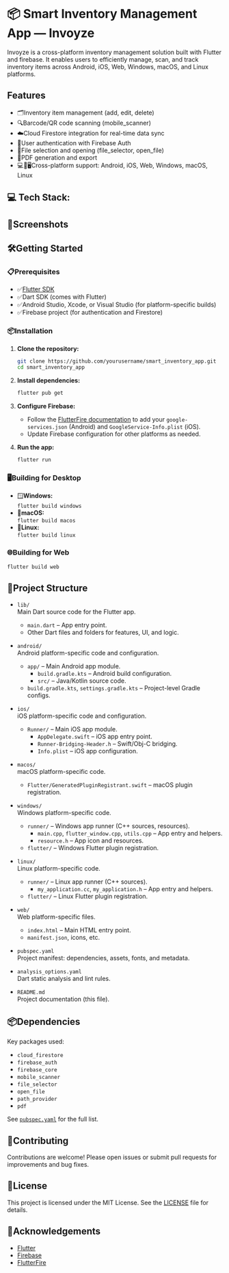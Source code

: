 # 📦 Smart Inventory Management App — Invoyze

Invoyze is a cross-platform inventory management solution built with Flutter and firebase. It enables users to efficiently manage, scan, and track inventory items across Android, iOS, Web, Windows, macOS, and Linux platforms.

## Features

- 🗂️Inventory item management (add, edit, delete)
- 🔍Barcode/QR code scanning (mobile_scanner)
- ☁️Cloud Firestore integration for real-time data sync
- 🔐User authentication with Firebase Auth
- 📁File selection and opening (file_selector, open_file)
- 🧾PDF generation and export
- 💻📱🖥️Cross-platform support: Android, iOS, Web, Windows, macOS, Linux

## 💻 Tech Stack:


## 📸Screenshots

<!-- Add screenshots here if available -->
<!-- ![Screenshot](screenshots/screen1.png) -->

## 🛠️Getting Started

### 📋Prerequisites

- ✅[Flutter SDK](https://flutter.dev/docs/get-started/install)
- ✅Dart SDK (comes with Flutter)
- ✅Android Studio, Xcode, or Visual Studio (for platform-specific builds)
- ✅Firebase project (for authentication and Firestore)

### 📦Installation

1. **Clone the repository:**
   ```sh
   git clone https://github.com/yourusername/smart_inventory_app.git
   cd smart_inventory_app
   ```

2. **Install dependencies:**
   ```sh
   flutter pub get
   ```

3. **Configure Firebase:**
   - Follow the [FlutterFire documentation](https://firebase.flutter.dev/docs/overview/) to add your `google-services.json` (Android) and `GoogleService-Info.plist` (iOS).
   - Update Firebase configuration for other platforms as needed.

4. **Run the app:**
   ```sh
   flutter run
   ```

### 🖥️Building for Desktop

- 🪟**Windows:**  
  `flutter build windows`
- 🍏**macOS:**  
  `flutter build macos`
- 🐧**Linux:**  
  `flutter build linux`

### 🌐Building for Web

```sh
flutter build web
```

## 🧱Project Structure

- `lib/`  
  Main Dart source code for the Flutter app.
  - `main.dart` – App entry point.
  - Other Dart files and folders for features, UI, and logic.

- `android/`  
  Android platform-specific code and configuration.
  - `app/` – Main Android app module.
    - `build.gradle.kts` – Android build configuration.
    - `src/` – Java/Kotlin source code.
  - `build.gradle.kts`, `settings.gradle.kts` – Project-level Gradle configs.

- `ios/`  
  iOS platform-specific code and configuration.
  - `Runner/` – Main iOS app module.
    - `AppDelegate.swift` – iOS app entry point.
    - `Runner-Bridging-Header.h` – Swift/Obj-C bridging.
    - `Info.plist` – iOS app configuration.

- `macos/`  
  macOS platform-specific code.
  - `Flutter/GeneratedPluginRegistrant.swift` – macOS plugin registration.

- `windows/`  
  Windows platform-specific code.
  - `runner/` – Windows app runner (C++ sources, resources).
    - `main.cpp`, `flutter_window.cpp`, `utils.cpp` – App entry and helpers.
    - `resource.h` – App icon and resources.
  - `flutter/` – Windows Flutter plugin registration.

- `linux/`  
  Linux platform-specific code.
  - `runner/` – Linux app runner (C++ sources).
    - `my_application.cc`, `my_application.h` – App entry and helpers.
  - `flutter/` – Linux Flutter plugin registration.

- `web/`  
  Web platform-specific files.
  - `index.html` – Main HTML entry point.
  - `manifest.json`, icons, etc.

- `pubspec.yaml`  
  Project manifest: dependencies, assets, fonts, and metadata.

- `analysis_options.yaml`  
  Dart static analysis and lint rules.

- `README.md`  
  Project documentation (this file).

## 📦Dependencies

Key packages used:
- `cloud_firestore`
- `firebase_auth`
- `firebase_core`
- `mobile_scanner`
- `file_selector`
- `open_file`
- `path_provider`
- `pdf`

See [`pubspec.yaml`](pubspec.yaml) for the full list.

## 🤝Contributing

Contributions are welcome! Please open issues or submit pull requests for improvements and bug fixes.

## 📝License

This project is licensed under the MIT License. See the [LICENSE](LICENSE) file for details.

## 🙌Acknowledgements

- [Flutter](https://flutter.dev/)
- [Firebase](https://firebase.google.com/)
- [FlutterFire](https://firebase.flutter.dev/)
